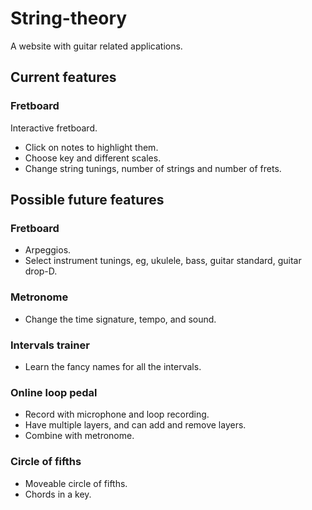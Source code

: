 # String-theory
A website with guitar related applications.

## Current features
### Fretboard
Interactive fretboard.
- Click on notes to highlight them.
- Choose key and different scales.
- Change string tunings, number of strings and number of frets.

## Possible future features
### Fretboard
- Arpeggios.
- Select instrument tunings, eg, ukulele, bass, guitar standard, guitar drop-D.

### Metronome
- Change the time signature, tempo, and sound.

### Intervals trainer
- Learn the fancy names for all the intervals.

### Online loop pedal
- Record with microphone and loop recording.
- Have multiple layers, and can add and remove layers.
- Combine with metronome.

### Circle of fifths
- Moveable circle of fifths.
- Chords in a key.
